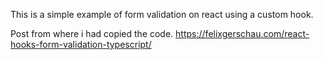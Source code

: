 This is a simple example of form validation on react using a custom hook.

Post from where i had copied the code.
https://felixgerschau.com/react-hooks-form-validation-typescript/